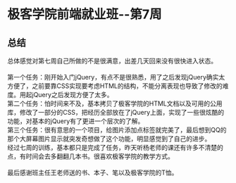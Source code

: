 # 极客学院前端就业班--第7周
## 总结
总体感觉对第七周自己所做的不是很满意，出差几天回来没有很快进入状态。    <br/>  
第一个任务：刚开始入门jQuery，有点不是很熟悉，用了之后发现jQuery确实太方便了，之前要靠CSS实现要考虑HTML的结构，不能分离表现也导致了修改的难度。用起jQuery之后发现方便了太多。    <br/> 
第二个任务：怕时间来不及，基本拷贝了极客学院的HTML文档以及可用的公用库，修改了一部分的CSS，把经历全部放在了jQuery上面，实现了一些很炫酷的功能，对基本的jQuery有了更进一个层次的了解。    <br/> 
第三个任务：很有意思的一个项目，给图片添加点标签就完美了，最后想到QQ的那个大屏幕图片显示就突发奇想做了这个功能，明显感觉到了自己的进步。    <br/> 
经过七周的训练，基本都只是完成了任务，昨天听杨老师的课还有许多不清楚的点，有时间会去多翻翻几本书。很喜欢极客学院的教学方式。    <br/>   
最后感谢班主任王老师送的书、本子、笔以及极客学院的T恤。